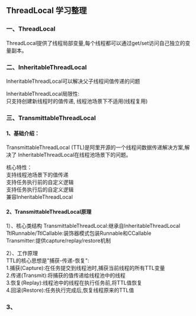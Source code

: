 ## ThreadLocal 学习整理

### 一、ThreadLocal
ThreadLocal提供了线程局部变量,每个线程都可以通过get/set访问自己独立的变量副本。


### 二、InheritableThreadLocal
InheritableThreadLocal可以解决父子线程间值传递的问题

InheritableThreadLocal局限性:    
只支持创建新线程时的值传递, 线程池场景下不适用(线程复用)

### 三、TransmittableThreadLocal
#### 1、基础介绍：
TransmittableThreadLocal (TTL)是阿里开源的一个线程间数据传递解决方案,解决了
InheritableThreadLocal在线程池场景下的问题。    

核心特性：    
支持线程池场景下的值传递    
支持任务执行前的自定义逻辑    
支持任务执行后的自定义逻辑       
兼容InheritableThreadLocal

#### 2、TransmittableThreadLocal原理
1）、核心类结构
TransmittableThreadLocal:继承自InheritableThreadLocal      
TtlRunnable/TtlCallable:装饰器模式包装Runnable和CCallable       
Transmitter:提供capture/replay/restore机制    

2）、工作原理     
TTL的核心思想是"捕获-传递-恢复":    
1.捕获(Capture):在任务提交到线程池时,捕获当前线程的所有TTL变量     
2.传递(Transmit):将捕获的值传递给线程池中的线程      
3.恢复(Replay):线程池中的线程在执行任务前,将TTL值恢复      
4.回滚(Restore):任务执行完成后,恢复线程原来的TTL值  

### 3、

